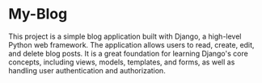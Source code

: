 # My-Blog
This project is a simple blog application built with Django, a high-level Python web framework. The application allows users to read, create, edit, and delete blog posts. It is a great foundation for learning Django's core concepts, including views, models, templates, and forms, as well as handling user authentication and authorization.
